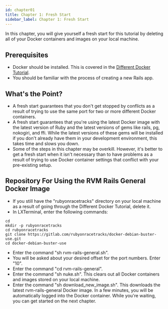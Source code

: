 ```yaml
---
id: chapter01
title: Chapter 1: Fresh Start
sidebar_label: Chapter 1: Fresh Start
---
```


In this chapter, you will give yourself a fresh start for this tutorial by deleting all of your Docker containers and images on your local machine.

## Prerequisites
* Docker should be installed.  This is covered in the [Different Docker Tutorial](https://www.differentdockertutorial.com/).
* You should be familiar with the process of creating a new Rails app.

## What's the Point?
* A fresh start guarantees that you don't get stopped by conflicts as a result of trying to use the same port for two or more different Docker containers.
* A fresh start guarantees that you're using the latest Docker image with the latest version of Ruby and the latest versions of gems like rails, pg, nokogiri, and ffi.  While the latest versions of these gems will be installed if you don't already have them in your development environment, this takes time and slows you down.
* Some of the steps in this chapter may be overkill.  However, it's better to get a fresh start when it isn't necessary than to have problems as a result of trying to use Docker container settings that conflict with your pre-existing setup.

## Repository For Using the RVM Rails General Docker Image
* If you still have the "rubyonracetracks" directory on your local machine as a result of going through the Different Docker Tutorial, delete it.
* In LXTerminal, enter the following commands:
```
cd
mkdir -p rubyonracetracks
cd rubyonracetracks
git clone https://gitlab.com/rubyonracetracks/docker-debian-buster-use.git
cd docker-debian-buster-use
```
* Enter the command "sh rvm-rails-general.sh".
* You will be asked about your desired offset for the port numbers. Enter "10".
* Enter the command "cd rvm-rails-general".
* Enter the command "sh nuke.sh".  This clears out all Docker containers and images stored on your local machine.
* Enter the command "sh download_new_image.sh".  This downloads the latest rvm-rails-general Docker image.  In a few minutes, you will be automatically logged into the Docker container.  While you're waiting, you can get started on the next chapter.
